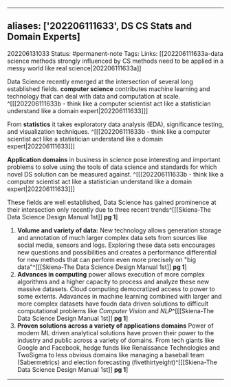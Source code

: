 
---
aliases: ['202206111633', DS CS Stats and Domain Experts]
---
202206131033
Status: #permanent-note 
Tags: 
Links: [[202206111633a-data science methods strongly influenced by CS methods need to be applied in a messy world like real science|202206111633a]]


Data Science recently emerged at the intersection of several long established fields.
**computer science** contributes machine learning and technology that can deal with data and computation at scale. ^[[[202206111633b - think like a computer scientist act like a statistician understand like a domain expert|202206111633]]]

From **statistics** it takes exploratory data analysis (EDA), significance testing, and visualization techniques. ^[[[202206111633b - think like a computer scientist act like a statistician understand like a domain expert|202206111633]]]

**Application domains** in business in science pose interesting and important problems to solve using the tools of data science and standards for which novel DS solution can be measured against. ^[[[202206111633b - think like a computer scientist act like a statistician understand like a domain expert|202206111633]]]

These fields are well established, Data Science has gained prominence at their intersection only recently due to three recent trends^[[[Skiena-The Data Science  Design Manual 1st]] **pg 1**] 
1. **Volume and variety of data:** New technology allows generation storage and annotation of much larger complex data sets from sources like social media, sensors and logs. Exploring these data sets encourages new questions and possibilities and creates a performance differential for new methods that can perform even more precisely on "big data"^[[[Skiena-The Data Science  Design Manual 1st]] **pg 1**] 
2. **Advances in computing** power allows execution of more complex algorithms and a higher capacity to process and analyze these new massive datasets. Cloud computing democratized access to power to some extents. Adavances in machine learning combined with larger and more complex datasets have foudn data driven solutions to difficult computational problems like *Computer Vision* and *NLP*^[[[Skiena-The Data Science  Design Manual 1st]] **pg 1**] 
3. **Proven solutions across  a variety of applications domains** Power of modern ML driven analytical solutions have proven their power to the industry and public across a variety of domains. From tech giants like Google and Facebook, hedge funds like Renaissance Technologies and TwoSigma to less obvious domains like managing a baseball team (Sabermetrics) and election forecasting (fivethirtyeight)^[[[Skiena-The Data Science  Design Manual 1st]] **pg 1**] 

___
